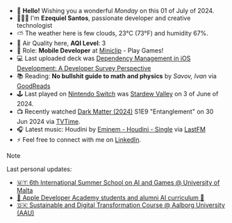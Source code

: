 - 👋 **Hello!** Wishing you a wonderful *Monday* on this 01 of July of 2024.
- 🙋🏻‍♂️ I'm **Ezequiel Santos**, passionate developer and creative technologist
- ⛅ The weather here is few clouds, 23°C (73°F) and humidity 67%.
- 🔬 Air Quality here, **AQI Level**: 3
- 💼 Role: **Mobile Developer** at [Miniclip](https://www.miniclip.com) - Play Games!
- 💻 Last uploaded deck was [Dependency Management in iOS Development: A Developer Survey Perspective](https://speakerdeck.com/ezefranca/dependency-management-in-ios-development-a-developer-survey-perspective)
- 📚 Reading: **No bullshit guide to math and physics** by *Savov, Ivan* via [GoodReads](https://www.goodreads.com/review/list/21512585-ezequiel-fran-a-dos-santos)
- 🕹️ Last played on [Nintendo Switch](https://lounge.nintendo.com/friendcode/5071-0358-7137/DKDfpY5MsZ) was [Stardew Valley](https://ec.nintendo.com/apps/0100e65002bb8000/PT?lang=en-GB) on 3 of June of 2024.
- 📺 Recently watched [Dark Matter (2024)](https://www.tvtime.com/show/393159) S1E9 "Entanglement" on 30 Jun 2024 via [TVTime](https://www.tvtime.com/user/4784821).
- 🎧 Latest music: Houdini by [Eminem - Houdini - Single](https://www.last.fm/music/Eminem/_/Houdini) via [LastFM](https://www.last.fm/user/ezefranca)
- ⚡ Feel free to connect with me on [LinkedIn](https://www.linkedin.com/in/ezefranca).



> [!NOTE]
> Last personal updates:
>  - [🇲🇹 6th International Summer School on AI and Games @ University of Malta](https://ezefranca.com/news/international-summer-school-on-ai-and-games)
>  - [🍎 Apple Developer Academy students and alumni AI curriculum 🤖](https://ezefranca.com/news/apple-developer-academy-introduces-ai-training-for-all-students-and-alumni)
>  - [🇩🇰 Sustainable and Digital Transformation Course @ Aalborg University (AAU)](https://ezefranca.com/news/sustainable-and-digital-transformation-aalborg-university)

